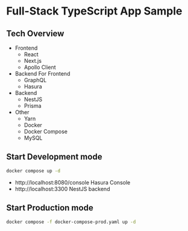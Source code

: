 # Full-Stack TypeScript App Sample

## Tech Overview

- Frontend
  - React
  - Next.js
  - Apollo Client
- Backend For Frontend
  - GraphQL
  - Hasura
- Backend
  - NestJS
  - Prisma
- Other
  - Yarn
  - Docker
  - Docker Compose
  - MySQL

## Start Development mode

```bash
docker compose up -d
```

- http://localhost:8080/console Hasura Console
- http://localhost:3300 NestJS backend

## Start Production mode

```bash
docker compose -f docker-compose-prod.yaml up -d
```
